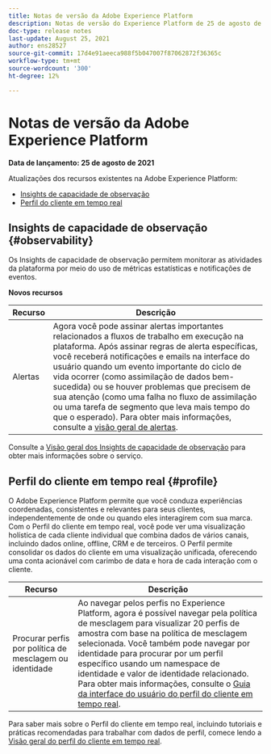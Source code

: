 ```yaml
---
title: Notas de versão da Adobe Experience Platform
description: Notas de versão do Experience Platform de 25 de agosto de 2021.
doc-type: release notes
last-update: August 25, 2021
author: ens28527
source-git-commit: 17d4e91aeeca988f5b047007f87062872f36365c
workflow-type: tm+mt
source-wordcount: '300'
ht-degree: 12%

---
```



# Notas de versão da Adobe Experience Platform

**Data de lançamento: 25 de agosto de 2021**

Atualizações dos recursos existentes na Adobe Experience Platform:

- [Insights de capacidade de observação](#observability)
- [Perfil do cliente em tempo real](#profile)

## Insights de capacidade de observação {#observability}

Os Insights de capacidade de observação permitem monitorar as atividades da plataforma por meio do uso de métricas estatísticas e notificações de eventos.

**Novos recursos**

| Recurso | Descrição |
| --- | --- |
| Alertas | Agora você pode assinar alertas importantes relacionados a fluxos de trabalho em execução na plataforma. Após assinar regras de alerta específicas, você receberá notificações e emails na interface do usuário quando um evento importante do ciclo de vida ocorrer (como assimilação de dados bem-sucedida) ou se houver problemas que precisem de sua atenção (como uma falha no fluxo de assimilação ou uma tarefa de segmento que leva mais tempo do que o esperado). Para obter mais informações, consulte a [visão geral de alertas](../../observability/alerts/overview.md). |

Consulte a [Visão geral dos Insights de capacidade de observação](../../observability/home.md) para obter mais informações sobre o serviço.

## Perfil do cliente em tempo real {#profile}

O Adobe Experience Platform permite que você conduza experiências coordenadas, consistentes e relevantes para seus clientes, independentemente de onde ou quando eles interagirem com sua marca. Com o Perfil do cliente em tempo real, você pode ver uma visualização holística de cada cliente individual que combina dados de vários canais, incluindo dados online, offline, CRM e de terceiros. O Perfil permite consolidar os dados do cliente em uma visualização unificada, oferecendo uma conta acionável com carimbo de data e hora de cada interação com o cliente.

| Recurso | Descrição |
| ------- | ----------- |
| Procurar perfis por política de mesclagem ou identidade | Ao navegar pelos perfis no Experience Platform, agora é possível navegar pela política de mesclagem para visualizar 20 perfis de amostra com base na política de mesclagem selecionada. Você também pode navegar por identidade para procurar por um perfil específico usando um namespace de identidade e valor de identidade relacionado. Para obter mais informações, consulte o [Guia da interface do usuário do perfil do cliente em tempo real](../../profile/ui/user-guide.md). |

Para saber mais sobre o Perfil do cliente em tempo real, incluindo tutoriais e práticas recomendadas para trabalhar com dados de perfil, comece lendo a [Visão geral do perfil do cliente em tempo real](../../profile/home.md).
